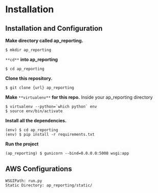 # Installation


## Installation and Configuration

**Make directory called ap_reporting.**

    $ mkdir ap_reporting

`**cd**` **into ap_reporting**

    $ cd ap_reporting

**Clone this repository.**

    $ git clone {url} ap_reporting

**Make** `**virtualenv**` **for this repo.**
Inside your ap_reporting directory

    $ virtualenv --python=`which python` env
    $ source env/bin/activate

**Install all the dependencies.**

    (env) $ cd ap_reporting
    (env) $ pip install -r requirements.txt

**Run the project**

    (ap_reporting) $ gunicorn --bind=0.0.0.0:5000 wsgi:app
## AWS Configurations
    WSGIPath: run.py 
    Static Directory: ap_reporting/static/ 